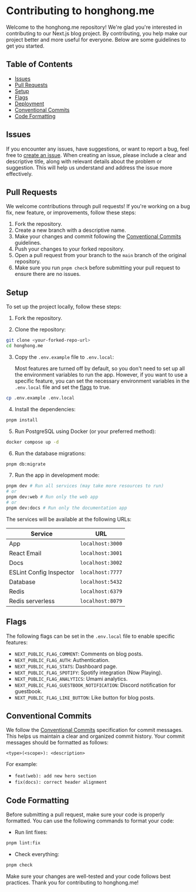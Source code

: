 # Contributing to honghong.me

Welcome to the honghong.me repository! We're glad you're interested in contributing to our Next.js blog project. By contributing, you help make our project better and more useful for everyone. Below are some guidelines to get you started.

## Table of Contents

- [Issues](#issues)
- [Pull Requests](#pull-requests)
- [Setup](#setup)
- [Flags](#flags)
- [Deployment](#deployment)
- [Conventional Commits](#conventional-commits)
- [Code Formatting](#code-formatting)

## Issues

If you encounter any issues, have suggestions, or want to report a bug, feel free to [create an issue](https://github.com/tszhong0411/honghong.me/issues). When creating an issue, please include a clear and descriptive title, along with relevant details about the problem or suggestion. This will help us understand and address the issue more effectively.

## Pull Requests

We welcome contributions through pull requests! If you're working on a bug fix, new feature, or improvements, follow these steps:

1. Fork the repository.
2. Create a new branch with a descriptive name.
3. Make your changes and commit following the [Conventional Commits](#conventional-commits) guidelines.
4. Push your changes to your forked repository.
5. Open a pull request from your branch to the `main` branch of the original repository.
6. Make sure you run `pnpm check` before submitting your pull request to ensure there are no issues.

## Setup

To set up the project locally, follow these steps:

1. Fork the repository.

2. Clone the repository:

```bash
git clone <your-forked-repo-url>
cd honghong.me
```

3. Copy the `.env.example` file to `.env.local`:

   Most features are turned off by default, so you don't need to set up all the environment variables to run the app. However, if you want to use a specific feature, you can set the necessary environment variables in the `.env.local` file and set the [flags](#flags) to true.

```bash
cp .env.example .env.local
```

4. Install the dependencies:

```bash
pnpm install
```

5. Run PostgreSQL using Docker (or your preferred method):

```bash
docker compose up -d
```

6. Run the database migrations:

```bash
pnpm db:migrate
```

7. Run the app in development mode:

```bash
pnpm dev # Run all services (may take more resources to run)
# or
pnpm dev:web # Run only the web app
# or
pnpm dev:docs # Run only the documentation app
```

The services will be available at the following URLs:

| Service                 | URL              |
| ----------------------- | ---------------- |
| App                     | `localhost:3000` |
| React Email             | `localhost:3001` |
| Docs                    | `localhost:3002` |
| ESLint Config Inspector | `localhost:7777` |
| Database                | `localhost:5432` |
| Redis                   | `localhost:6379` |
| Redis serverless        | `localhost:8079` |

## Flags

The following flags can be set in the `.env.local` file to enable specific features:

- `NEXT_PUBLIC_FLAG_COMMENT`: Comments on blog posts.
- `NEXT_PUBLIC_FLAG_AUTH`: Authentication.
- `NEXT_PUBLIC_FLAG_STATS`: Dashboard page.
- `NEXT_PUBLIC_FLAG_SPOTIFY`: Spotify integration (Now Playing).
- `NEXT_PUBLIC_FLAG_ANALYTICS`: Umami analytics.
- `NEXT_PUBLIC_FLAG_GUESTBOOK_NOTIFICATION`: Discord notification for guestbook.
- `NEXT_PUBLIC_FLAG_LIKE_BUTTON`: Like button for blog posts.

## Conventional Commits

We follow the [Conventional Commits](https://www.conventionalcommits.org/en/v1.0.0/) specification for commit messages. This helps us maintain a clear and organized commit history. Your commit messages should be formatted as follows:

```
<type>(<scope>): <description>
```

For example:

- `feat(web): add new hero section`
- `fix(docs): correct header alignment`

## Code Formatting

Before submitting a pull request, make sure your code is properly formatted. You can use the following commands to format your code:

- Run lint fixes:

```bash
pnpm lint:fix
```

- Check everything:

```bash
pnpm check
```

Make sure your changes are well-tested and your code follows best practices. Thank you for contributing to honghong.me!

